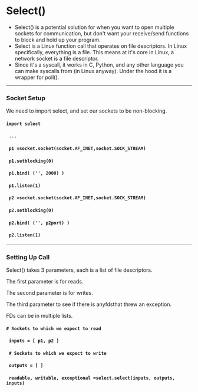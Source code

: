 # Select\(\)

* Select\(\) is a potential solution for when you want to open multiple sockets for communication, but don't want your receive/send functions to block and hold up your program.
* Select is a Linux function call that operates on file descriptors. In Linux specifically, everything is a file. This means at it's core in Linux, a network socket is a file descriptor.
* Since it's a syscall, it works in C, Python, and any other language you can make syscalls from \(in Linux anyway\). Under the hood it is a wrapper for poll\(\).

----------------------------------

### Socket Setup

We need to import select, and set our sockets to be non-blocking.

#### `import select`

#### ` ...`

#### ` p1 =socket.socket(socket.AF_INET,socket.SOCK_STREAM)`

#### ` p1.setblocking(0)`

#### ` p1.bind( ('', 2000) )`

#### ` p1.listen(1)`

#### ` p2 =socket.socket(socket.AF_INET,socket.SOCK_STREAM)`

#### ` p2.setblocking(0)`

#### ` p2.bind( ('', p2port) )`

#### ` p2.listen(1)`

----------------------------------------------------------------

### Setting Up Call

Select\(\) takes 3 parameters, each is a list of file descriptors.

The first parameter is for reads.

The second parameter is for writes.

The third parameter to see if there is anyfdsthat threw an exception.

FDs can be in multiple lists.



####  `# Sockets to which we expect to read`

#### ` inputs = [ p1, p2 ]`

#### 

#### ` # Sockets to which we expect to write`

#### ` outputs = [ ]`

#### 

#### ` readable, writable, exceptional =select.select(inputs, outputs, inputs)`



